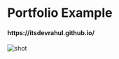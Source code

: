 
<h1>Portfolio Example</h1>
<h4>https://itsdevrahul.github.io/</h4>

![shot](https://github.com/itsDevRahul/itsdevrahul.github.io/assets/154493796/04c1fc54-34de-43ea-aeb9-8d8ed012bc87)
